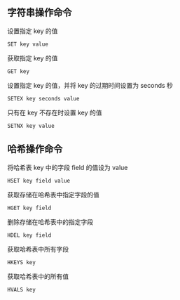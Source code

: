 ## 字符串操作命令
设置指定 key 的值
```
SET key value
```
获取指定 key 的值
```
GET key
```
设置指定 key 的值，并将 key 的过期时间设置为 seconds 秒
```
SETEX key seconds value
```
只有在 key 不存在时设置 key 的值
```
SETNX key value
```

## 哈希操作命令
将哈希表 key 中的字段 field 的值设为 value
```
HSET key field value
```
获取存储在哈希表中指定字段的值
```
HGET key field
```
删除存储在哈希表中的指定字段
```
HDEL key field
```
获取哈希表中所有字段
```
HKEYS key
```
获取哈希表中的所有值
```
HVALS key
```